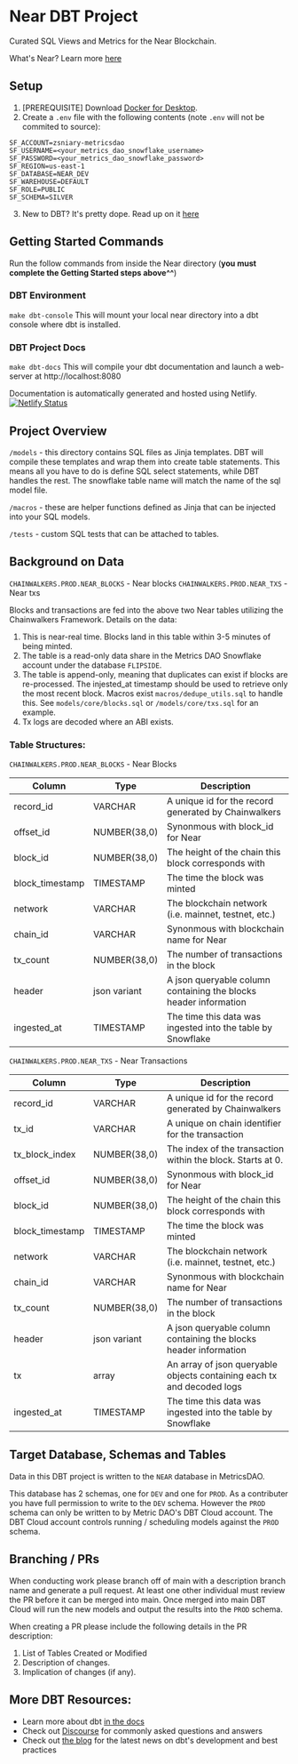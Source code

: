 # Near DBT Project

Curated SQL Views and Metrics for the Near Blockchain.

What's Near? Learn more [here](https://near.org/)

## Setup

1. [PREREQUISITE] Download [Docker for Desktop](https://www.docker.com/products/docker-desktop).
2. Create a `.env` file with the following contents (note `.env` will not be commited to source):

```
SF_ACCOUNT=zsniary-metricsdao
SF_USERNAME=<your_metrics_dao_snowflake_username>
SF_PASSWORD=<your_metrics_dao_snowflake_password>
SF_REGION=us-east-1
SF_DATABASE=NEAR_DEV
SF_WAREHOUSE=DEFAULT
SF_ROLE=PUBLIC
SF_SCHEMA=SILVER
```

3. New to DBT? It's pretty dope. Read up on it [here](https://www.getdbt.com/docs/)

## Getting Started Commands

Run the follow commands from inside the Near directory (**you must complete the Getting Started steps above^^**)

### DBT Environment

`make dbt-console`
This will mount your local near directory into a dbt console where dbt is installed.

### DBT Project Docs

`make dbt-docs`
This will compile your dbt documentation and launch a web-server at http://localhost:8080

Documentation is automatically generated and hosted using Netlify.  
[![Netlify Status](https://api.netlify.com/api/v1/badges/12fc0079-7428-4771-9923-38ee6599db0f/deploy-status)](https://app.netlify.com/sites/mdao-near/deploys)

## Project Overview

`/models` - this directory contains SQL files as Jinja templates. DBT will compile these templates and wrap them into create table statements. This means all you have to do is define SQL select statements, while DBT handles the rest. The snowflake table name will match the name of the sql model file.

`/macros` - these are helper functions defined as Jinja that can be injected into your SQL models.

`/tests` - custom SQL tests that can be attached to tables.

## Background on Data

`CHAINWALKERS.PROD.NEAR_BLOCKS` - Near blocks
`CHAINWALKERS.PROD.NEAR_TXS` - Near txs

Blocks and transactions are fed into the above two Near tables utilizing the Chainwalkers Framework. Details on the data:

1. This is near-real time. Blocks land in this table within 3-5 minutes of being minted.
2. The table is a read-only data share in the Metrics DAO Snowflake account under the database `FLIPSIDE`.
3. The table is append-only, meaning that duplicates can exist if blocks are re-processed. The injested_at timestamp should be used to retrieve only the most recent block. Macros exist `macros/dedupe_utils.sql` to handle this. See `models/core/blocks.sql` or `/models/core/txs.sql` for an example.
4. Tx logs are decoded where an ABI exists.

### Table Structures:

`CHAINWALKERS.PROD.NEAR_BLOCKS` - Near Blocks

| Column          | Type         | Description                                                      |
| --------------- | ------------ | ---------------------------------------------------------------- |
| record_id       | VARCHAR      | A unique id for the record generated by Chainwalkers             |
| offset_id       | NUMBER(38,0) | Synonmous with block_id for Near                                 |
| block_id        | NUMBER(38,0) | The height of the chain this block corresponds with              |
| block_timestamp | TIMESTAMP    | The time the block was minted                                    |
| network         | VARCHAR      | The blockchain network (i.e. mainnet, testnet, etc.)             |
| chain_id        | VARCHAR      | Synonmous with blockchain name for Near                          |
| tx_count        | NUMBER(38,0) | The number of transactions in the block                          |
| header          | json variant | A json queryable column containing the blocks header information |
| ingested_at     | TIMESTAMP    | The time this data was ingested into the table by Snowflake      |

`CHAINWALKERS.PROD.NEAR_TXS` - Near Transactions

| Column          | Type         | Description                                                            |
| --------------- | ------------ | ---------------------------------------------------------------------- |
| record_id       | VARCHAR      | A unique id for the record generated by Chainwalkers                   |
| tx_id           | VARCHAR      | A unique on chain identifier for the transaction                       |
| tx_block_index  | NUMBER(38,0) | The index of the transaction within the block. Starts at 0.            |
| offset_id       | NUMBER(38,0) | Synonmous with block_id for Near                                       |
| block_id        | NUMBER(38,0) | The height of the chain this block corresponds with                    |
| block_timestamp | TIMESTAMP    | The time the block was minted                                          |
| network         | VARCHAR      | The blockchain network (i.e. mainnet, testnet, etc.)                   |
| chain_id        | VARCHAR      | Synonmous with blockchain name for Near                                |
| tx_count        | NUMBER(38,0) | The number of transactions in the block                                |
| header          | json variant | A json queryable column containing the blocks header information       |
| tx              | array        | An array of json queryable objects containing each tx and decoded logs |
| ingested_at     | TIMESTAMP    | The time this data was ingested into the table by Snowflake            |

## Target Database, Schemas and Tables

Data in this DBT project is written to the `NEAR` database in MetricsDAO.

This database has 2 schemas, one for `DEV` and one for `PROD`. As a contributer you have full permission to write to the `DEV` schema. However the `PROD` schema can only be written to by Metric DAO's DBT Cloud account. The DBT Cloud account controls running / scheduling models against the `PROD` schema.

## Branching / PRs

When conducting work please branch off of main with a description branch name and generate a pull request. At least one other individual must review the PR before it can be merged into main. Once merged into main DBT Cloud will run the new models and output the results into the `PROD` schema.

When creating a PR please include the following details in the PR description:

1. List of Tables Created or Modified
2. Description of changes.
3. Implication of changes (if any).

## More DBT Resources:

- Learn more about dbt [in the docs](https://docs.getdbt.com/docs/introduction)
- Check out [Discourse](https://discourse.getdbt.com/) for commonly asked questions and answers
- Check out [the blog](https://blog.getdbt.com/) for the latest news on dbt's development and best practices
